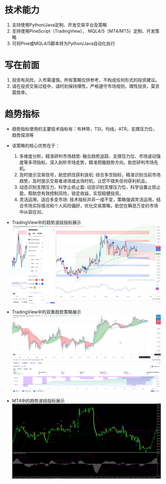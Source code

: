 # 技术能力
1. 支持使用Python/Java定制、开发交易平台及策略
2. 支持使用PineScript（TradingView）， MQL4/5（MT4/MT5）定制、开发策略
3. 可将Pine或MQL4/5脚本转为Python/Java自动化执行

# 写在前面
1. 投资有风险，入市需谨慎。所有策略仅供参考，不构成任何形式的投资建议。
2. 请在投资交易过程中，请时刻保持理性，严格遵守市场规则，理性投资，莫贪莫侥幸。

# 趋势指标
* 趋势指标使用的主要技术指标有：布林带，TSI，均线，ATR，支撑压力位，趋势探测等
* 该策略的核心优势在于：
	1. 多维度分析，精准研判市场趋势: 融合趋势追踪、支撑压力位、市场波动强度等多项指标，深入剖析市场走势，精准把握趋势方向，助您研判市场先机。
	2. 及时提示交易信号，助您抓住获利良机: 综合多空指标，精准识别当前市场趋势，及时提示交易者进场或出场时机，让您不错失任何获利机会。
	3. 动态识别支撑压力，科学止损止盈: 动态识别支撑压力位，科学设置止损止盈，帮助您有效控制风险，锁定收益，实现稳健投资。
	4. 灵活运用，适应多变市场: 技术指标并非一成不变，策略强调灵活运用，结合市场实际情况和个人风险偏好，优化交易策略，助您在瞬息万变的市场中从容应对。

* TradingView中的趋势波段指标展示
![TradingView中的趋势波段指标展示](./indicator_trend.png)
* TradingView中的双重趋势策略展示
![TradingView中的双重趋势策略展示](./indicator_double_st.png)
* MT4中的趋势波段指标展示
![TradingView中的双重趋势策略展示](./indicator_xauusd.png)

